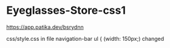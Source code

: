 # Eyeglasses-Store-css1
https://app.patika.dev/bsrydnn

css/style.css in file navigation-bar ul { (width: 150px;) changed
